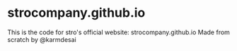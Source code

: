 # strocompany.github.io

This is the code for stro's official website: strocompany.github.io
Made from scratch by @karmdesai
